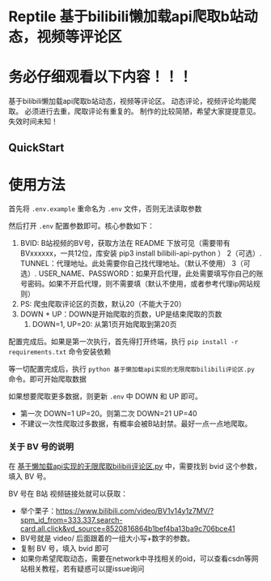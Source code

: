 # Reptile 基于bilibili懒加载api爬取b站动态，视频等评论区
# 务必仔细观看以下内容！！！

基于bilibili懒加载api爬取b站动态，视频等评论区。
动态评论，视频评论均能爬取。
必须进行去重，爬取评论有重复的。
制作的比较简陋，希望大家提提意见。
失效时间未知！

## QuickStart
# 使用方法
首先将 `.env.example` 重命名为 `.env` 文件，否则无法读取参数

然后打开 `.env` 配置参数即可。核心参数如下：
1. BVID: B站视频的BV号，获取方法在 README 下放可见（需要带有BVxxxxxx，一共12位，库安装 pip3 install bilibili-api-python ）
2（可选）. TUNNEL：代理地址。此处需要你自己找代理地址。（默认不使用）
3（可选）. USER_NAME、PASSWORD：如果开启代理，此处需要填写你自己的账号密码。如果不开启代理，则不需要填（默认不使用，或者参考代理ip网站规则）
4. PS: 爬虫爬取评论区的页数，默认20（不能大于20）
5. DOWN + UP：DOWN是开始爬取的页数，UP是结束爬取的页数
   1. DOWN=1, UP=20: 从第1页开始爬取到第20页

配置完成后。如果是第一次执行，首先得打开终端，执行 `pip install -r requirements.txt` 命令安装依赖

等一切配置完成后，执行 `python 基于懒加载api实现的无限爬取bilibili评论区.py` 命令。即可开始爬取数据


如果想要爬取更多数据，则更新 `.env` 中 DOWN 和 UP 即可。
- 第一次 DOWN=1 UP=20。则第二次 DOWN=21 UP=40
- 不建议一次性爬取过多数据，有概率会被B站封禁。最好一点一点地爬取。

### 关于 BV 号的说明

在 [基于懒加载api实现的无限爬取bilibili评论区.py](基于懒加载api实现的无限爬取bilibili评论区.py) 中，需要找到 bvid 这个参数，填入 BV 号。

BV 号在 B站 视频链接处就可以获取：
- 举个栗子：https://www.bilibili.com/video/BV1v14y1z7MV/?spm_id_from=333.337.search-card.all.click&vd_source=8520816864b1bef4ba13ba9c706bce41
- BV号就是 video/ 后面跟着的一组大小写+数字的参数。
- 复制 BV 号，填入 bvid 即可
- 如果你希望爬取动态，需要在network中寻找相关的oid，可以查看csdn等网站相关教程，若有疑惑可以提issue询问
